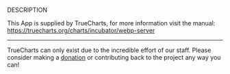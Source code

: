 DESCRIPTION


This App is supplied by TrueCharts, for more information visit the manual: https://truecharts.org/charts/incubator/webp-server

---

TrueCharts can only exist due to the incredible effort of our staff.
Please consider making a [donation](https://truecharts.org/docs/about/sponsor) or contributing back to the project any way you can!
